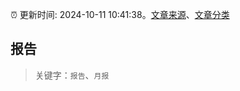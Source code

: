 :alarm_clock: 更新时间: 2024-10-11 10:41:38。[文章来源](/README.md)、[文章分类](/TAGS.md)

## 报告


> 关键字：`报告`、`月报`



